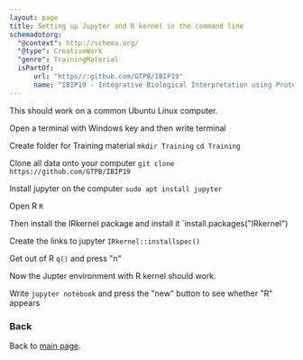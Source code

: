 ```yaml
---
layout: page
title: Setting up Jupyter and R kernel in the command line
schemadotorg:
  "@context": http://schema.org/
  "@type": CreativeWork
  "genre": TrainingMaterial
  isPartOf:
      url: "https//:github.com/GTPB/IBIP19"
      name: "IBIP19 - Integrative Biological Interpretation using Proteomics"
---
```


This should work on a common Ubuntu Linux computer.

Open a terminal with Windows key and then write terminal

Create folder for Training material
`mkdir Training`
`cd Training`

Clone all data onto your computer
`git clone https://github.com/GTPB/IBIP19`

Install jupyter on the computer
`sudo apt install jupyter`

Open R
`R`

Then install the IRkernel package and install it
`install.packages("IRkernel")

Create the links to jupyter
`IRkernel::installspec()`

Get out of R
`q()`
and press "n"


Now the Jupter environment with R kernel should work.

Write
`jupyter notebook`
and press the "new" button to see whether "R" appears


### Back

Back to [main page](../index.md).
